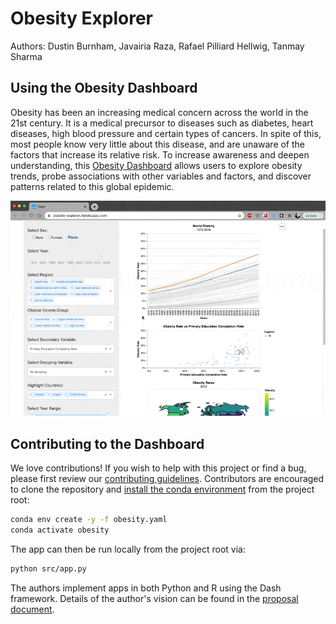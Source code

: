 # Obesity Explorer

Authors: Dustin Burnham, Javairia Raza, Rafael Pilliard Hellwig, Tanmay Sharma

## Using the Obesity Dashboard

Obesity has been an increasing medical concern across the world in the 21st century. 
It is a medical precursor to diseases such as diabetes, heart diseases, high blood pressure and certain types of cancers. 
In spite of this, most people know very little about this disease, and are unaware of the factors that increase its relative risk. 
To increase awareness and deepen understanding, this [Obesity Dashboard](https://obesity-explorer.herokuapp.com/) allows users to explore obesity trends, probe associations with other variables and factors, and discover patterns related to this global epidemic.

[![Foo](doc/img/dashboard.gif)](https://obesity-explorer.herokuapp.com/)

## Contributing to the Dashboard

We love contributions! If you wish to help with this project or find a bug, please first review our [contributing guidelines](CONTRIBUTING.md).
Contributors are encouraged to clone the repository and [install the conda environment](https://docs.conda.io/projects/conda/en/latest/user-guide/tasks/manage-environments.html) from the project root:

```bash
conda env create -y -f obesity.yaml
conda activate obesity
```

The app can then be run locally from the project root via:

```bash
python src/app.py
```

The authors implement apps in both Python and R using the Dash framework. 
Details of the author's vision can be found in the [proposal document](https://github.com/UBC-MDS/obesity-explorer/blob/main/doc/proposal.md).
